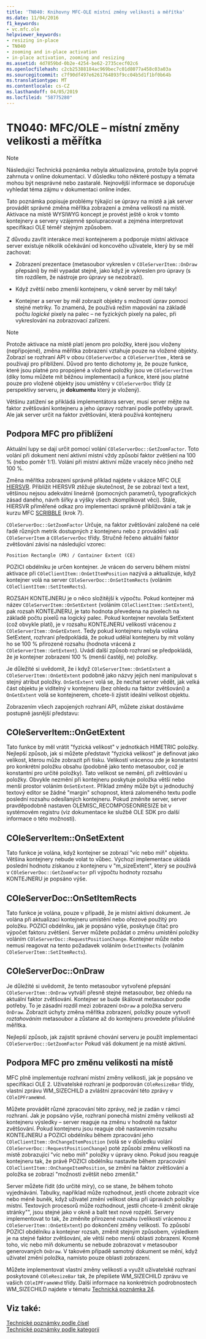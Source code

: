 ```yaml
---
title: 'TN040: Knihovny MFC-OLE místní změny velikosti a měřítka'
ms.date: 11/04/2016
f1_keywords:
- vc.mfc.ole
helpviewer_keywords:
- resizing in-place
- TN040
- zooming and in-place activation
- in-place activation, zooming and resizing
ms.assetid: 4d7859bd-0b2e-4254-be62-2735cecf02c6
ms.openlocfilehash: c2cb25388184ac969bec7c01d8077a458c03a03a
ms.sourcegitcommit: c7f90df497e6261764893f9cc04b5d1f1bf0b64b
ms.translationtype: MT
ms.contentlocale: cs-CZ
ms.lasthandoff: 04/05/2019
ms.locfileid: "58775280"
---
```

# <a name="tn040-mfcole-in-place-resizing-and-zooming"></a>TN040: MFC/OLE – místní změny velikosti a měřítka

> [!NOTE]
>  Následující Technická poznámka nebyla aktualizována, protože byla poprvé zahrnuta v online dokumentaci. V důsledku toho některé postupy a témata mohou být nesprávné nebo zastaralé. Nejnovější informace se doporučuje vyhledat téma zájmu v dokumentaci online index.

Tato poznámka popisuje problémy týkající se úpravy na místě a jak server provádět správné změna měřítka zobrazení a změna velikosti na místě. Aktivace na místě WYSIWYG koncept je provést ještě o krok v tomto kontejnery a servery vzájemně spolupracovat a zejména interpretovat specifikaci OLE téměř stejným způsobem.

Z důvodu zavřít interakce mezi kontejnerem a podporuje místní aktivace server existuje několik očekávání od koncového uživatele, který by se měl zachovat:

- Zobrazení prezentace (metasoubor vykreslen v `COleServerItem::OnDraw` přepsání) by měl vypadat stejně, jako když je vykreslen pro úpravy (s tím rozdílem, že nástroje pro úpravy se nezobrazí).

- Když zvětší nebo zmenší kontejneru, v okně server by měl taky!

- Kontejner a server by měl zobrazit objekty s možností úprav pomocí stejné metriky. To znamená, že používá režim mapování na základě počtu *logické* pixely na palec – ne fyzických pixely na palec, při vykreslování na zobrazovací zařízení.

> [!NOTE]
>  Protože aktivace na místě platí jenom pro položky, které jsou vloženy (nepřipojené), změna měřítka zobrazení vztahuje pouze na vložené objekty. Zobrazí se rozhraní API v obou `COleServerDoc` a `COleServerItem` , která se používají pro přiblížení. Důvod pro tento dichotomy je, že pouze funkce, které jsou platné pro propojené a vložené položky jsou ve `COleServerItem` (díky tomu můžete mít běžnou implementaci) a funkce, které jsou platné pouze pro vložené objekty jsou umístěny v `COleServerDoc` třídy (z perspektivy serveru, je **dokumentu** který je vložený).

Většinu zatížení se přikládá implementátora server, musí server mějte na faktor zvětšování kontejneru a jeho úpravy rozhraní podle potřeby upravit. Ale jak server určit na faktor zvětšování, která používá kontejneru

## <a name="mfc-support-for-zooming"></a>Podpora MFC pro přiblížení

Aktuální lupy se dají určit pomocí volání `COleServerDoc::GetZoomFactor`. Toto volání při dokument není aktivní místní vždy způsobí faktor zvětšení na 100 % (nebo poměr 1:1). Volání při místní aktivní může vracely něco jiného než 100 %.

Změna měřítka zobrazení správně příklad najdete v ukázce MFC OLE [HIERSVR](../overview/visual-cpp-samples.md). Přiblížit HIERSVR ztěžuje skutečnost, že se zobrazí text a text, většinou nejsou adekvátní lineárně (pomocných parametrů, typografických zásad daného, návrh šířky a výšky všech zkomplikovat věci). Stále, HIERSVR přiměřené odkaz pro implementaci správně přibližování a tak je kurzu MFC [SCRIBBLE](../overview/visual-cpp-samples.md) (krok 7).

`COleServerDoc::GetZoomFactor` Určuje, na faktor zvětšování založené na celé řadě různých metrik dostupných z kontejneru nebo z provádění vaší `COleServerItem` a `COleServerDoc` třídy. Stručně řečeno aktuální faktor zvětšování závisí na následující vzorec:

```
Position Rectangle (PR) / Container Extent (CE)
```

POZICI obdélníku je určen kontejner. Je vrácen do serveru během místní aktivace při `COleClientItem::OnGetItemPosition` nazývá a aktualizuje, když kontejner volá na server `COleServerDoc::OnSetItemRects` (voláním `COleClientItem::SetItemRects`).

ROZSAH KONTEJNERU je o něco složitější k výpočtu. Pokud kontejner má název `COleServerItem::OnSetExtent` (voláním `COleClientItem::SetExtent`), pak rozsah KONTEJNERU, je tato hodnota převedena na pixelech na základě počtu pixelů na logický palec. Pokud kontejner nevolala SetExtent (což obvykle platí), je v rozsahu KONTEJNERU velikostí vrácenou z `COleServerItem::OnGetExtent`. Tedy pokud kontejneru nebyla volána SetExtent, rozhraní předpokládá, že pokud udělal kontejneru by mít volány ho se 100 % přirozené rozsahu (hodnota vrácená z `COleServerItem::GetExtent`). Uvádí další způsob rozhraní se předpokládá, že je kontejner zobrazení 100 % (menší častěji, ne) položky.

Je důležité si uvědomit, že i když `COleServerItem::OnSetExtent` a `COleServerItem::OnGetExtent` podobně jako názvy jejich není manipulovat s stejný atribut položky. `OnSetExtent` volá se, že nechat server vědět, jak velká část objektu je viditelný v kontejneru (bez ohledu na faktor zvětšování) a `OnGetExtent` volá se kontejnerem, chcete-li zjistit ideální velikost objektu.

Zobrazením všech zapojených rozhraní API, můžete získat dostáváme postupně jasnější představu:

## <a name="coleserveritemongetextent"></a>COleServerItem::OnGetExtent

Tato funkce by měl vrátit "fyzická velikost" v jednotkách HIMETRIC položky. Nejlepší způsob, jak si můžete představit "fyzická velikost" je definovat jako velikost, kterou může zobrazit při tisku. Velikostí vrácenou zde je konstantní pro konkrétní položku obsahu (podobně jako tento metasoubor, což je konstantní pro určité položky). Tato velikost se nemění, při zvětšování u položky. Obvykle nezmění při kontejneru poskytuje položka větší nebo menší prostor voláním `OnSetExtent`. Příklad změny může být u jednoduchý textový editor se žádné "margin" schopnost, která zalomeného textu podle poslední rozsahu odesílaných kontejneru. Pokud změníte server, server pravděpodobně nastaven OLEMISC_RECOMPOSEONRESIZE bit v systémovém registru (viz dokumentace ke službě OLE SDK pro další informace o této možnosti).

## <a name="coleserveritemonsetextent"></a>COleServerItem::OnSetExtent

Tato funkce je volána, když kontejner se zobrazí "víc nebo míň" objektu. Většina kontejnery nebude volat to vůbec. Výchozí implementace ukládá poslední hodnotu získanou z kontejneru v "m_sizeExtent", který se používá v `COleServerDoc::GetZoomFactor` při výpočtu hodnoty rozsahu KONTEJNERU je popsáno výše.

## <a name="coleserverdoconsetitemrects"></a>COleServerDoc::OnSetItemRects

Tato funkce je volána, pouze v případě, že je místní aktivní dokument. Je volána při aktualizaci kontejneru umístění nebo ořezové použitý pro položku. POZICI obdélníku, jak je popsáno výše, poskytuje čítač pro výpočet faktoru zvětšení. Server můžete požádat o změnu umístění položky voláním `COleServerDoc::RequestPositionChange`. Kontejner může nebo nemusí reagovat na tento požadavek voláním `OnSetItemRects` (voláním `COleServerItem::SetItemRects`).

## <a name="coleserverdocondraw"></a>COleServerDoc::OnDraw

Je důležité si uvědomit, že tento metasoubor vytvořené přepsání `COleServerItem::OnDraw` vytváří přesně stejné metasoubor, bez ohledu na aktuální faktor zvětšování. Kontejner se bude škálovat metasoubor podle potřeby. To je zásadní rozdíl mezi zobrazení `OnDraw` a položka serveru `OnDraw`. Zobrazit úchyty změna měřítka zobrazení, položky pouze vytvoří *roztahováním* metasoubor a zůstane až do kontejneru provedete příslušné měřítka.

Nejlepší způsob, jak zajistit správné chování serveru je použít implementaci `COleServerDoc::GetZoomFactor` Pokud váš dokument je na místě aktivní.

## <a name="mfc-support-for-in-place-resizing"></a>Podpora MFC pro změnu velikosti na místě

MFC plně implementuje rozhraní místní změny velikosti, jak je popsáno ve specifikaci OLE 2. Uživatelské rozhraní je podporován `COleResizeBar` třídy, vlastní zprávu WM_SIZECHILD a zvláštní zpracování této zprávy v `COleIPFrameWnd`.

Můžete provádět různé zpracování této zprávy, než je zadán v rámci rozhraní. Jak je popsáno výše, rozhraní ponechá místní změny velikosti až kontejneru výsledky – server reaguje na změnu v hodnotě na faktor zvětšování. Pokud kontejneru jsou reaguje obě nastavením rozsahu KONTEJNERU a POZICI obdélníku během zpracování jeho `COleClientItem::OnChangeItemPosition` (volá se v důsledku volání `COleServerDoc::RequestPositionChange`) poté způsobí změnu velikosti na místě zobrazující "víc nebo míň" položky v úpravy okno. Pokud jsou reaguje kontejneru tak, že právě POZICI obdélníku nastavíte během zpracování `COleClientItem::OnChangeItemPosition`, se změní na faktor zvětšování a položka se zobrazí "možnosti zvětšit nebo zmenšit."

Server můžete řídit (do určité míry), co se stane, že během tohoto vyjednávání. Tabulky, například může rozhodnout, jestli chcete zobrazit více nebo méně buněk, když uživatel změní velikost okna při úpravách položky místní. Textových procesorů může rozhodnout, jestli chcete-li změnit okraje stránky"", jsou stejné jako v okně a balit text nové rozpětí. Servery implementovat to tak, že změníte přirozené rozsahu (velikostí vrácenou z `COleServerItem::OnGetExtent`) po dokončení změny velikosti. To způsobí POZICI obdélníku a kontejner rozsah, změnit stejným způsobem, výsledkem je na stejné faktor zvětšování, ale větší nebo menší oblasti zobrazení. Kromě toho, víc nebo míň dokumentu se nebude zobrazovat v metasoubor generovaných `OnDraw`. V takovém případě samotný dokument se mění, když uživatel změní položka, namísto pouze oblasti zobrazení.

Můžete implementovat vlastní změny velikosti a využít uživatelské rozhraní poskytované `COleResizeBar` tak, že přepíšete WM_SIZECHILD zprávu ve vašich `COleIPFrameWnd` třídy. Další informace na konkrétních podrobnostech WM_SIZECHILD najdete v tématu [Technická poznámka 24](../mfc/tn024-mfc-defined-messages-and-resources.md).

## <a name="see-also"></a>Viz také:

[Technické poznámky podle čísel](../mfc/technical-notes-by-number.md)<br/>
[Technické poznámky podle kategorií](../mfc/technical-notes-by-category.md)

